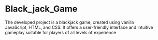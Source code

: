 # Black_jack_Game
The developed project is a blackjack game, created using vanilla JavaScript, HTML, and CSS. It offers a user-friendly interface and intuitive gameplay suitable for players of all levels of experience
